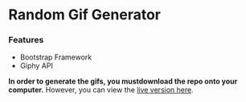 # Random Gif Generator
 ### Features
 -  Bootstrap Framework
 -  Giphy API
 
 **In order to generate the gifs, you mustdownload the repo onto your computer.** However, you can view the [live version here](https://aekari.github.io/RandomGifGenerator-Bootstrap/).
